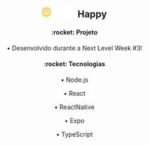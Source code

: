 <h2 align="center">
  <img src='./web/src/images/logo.svg' width='15%'> Happy
</h2>

<h4 align="center">:rocket: Projeto</h4>
<p align="center">• Desenvolvido durante a Next Level Week #3!<p>

<h4 align="center">:rocket: Tecnologias</h4>
<p align="center">• Node.js <p>
<p align="center">• React<p>
<p align="center">• ReactNative<p>
<p align="center">• Expo<p>
<p align="center">• TypeScript<p>

